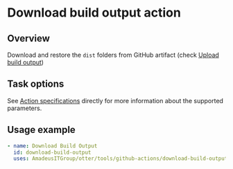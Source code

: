 # Download build output action

## Overview
Download and restore the `dist` folders from GitHub artifact (check [Upload build output](../upload-build-output/readme.md))

## Task options
See [Action specifications](tools/github-actions/download-build-output/action.yml) directly for more information about the supported parameters.

## Usage example
```yaml
- name: Download Build Output
  id: download-build-output
  uses: AmadeusITGroup/otter/tools/github-actions/download-build-output@v8.0.15
```
